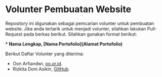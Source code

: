 # Volunter Pembuatan Website
Repository ini digunakan sebagai pemcarian volunter untuk pembuatan website. Jika anda tertarik untuk menjadi volunter, silahkan lakukan Pull-Request pada berkas berikut. Silahkan gunakan format berikut:

**\* Nama Lengkap, [Nama Portofolio](Alamat Portofolio)**

Berikut Daftar Volunter yang diterima:

* Oon Arfiandwi, [oo.or.id](https://oo.or.id).
* Rizkita Doni Asikin, [GitHub](https://github.com/RizkitaDoniasikin).
